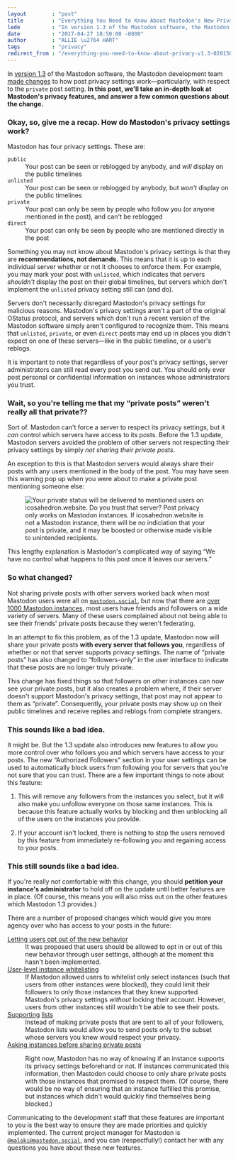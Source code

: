 ```yaml
---
layout        : "post"
title         : "Everything You Need to Know About Mastodon's New Privacy Settings"
lede          : "In version 1.3 of the Mastodon software, the Mastodon development team made changes to how post privacy settings work&mdash;particularly, with respect to the `private` post setting. In this post, we'll take an in-depth look at Mastodon's privacy features, and answer a few common questions about the change."
date          : "2017-04-27 18:50:00 -0800"
author        : "ALLIE \u2764 HART"
tags          : "privacy"
redirect_from : "/everything-you-need-to-know-about-privacy-v1.3-020150428.html"
---
```


In [version 1.3](https://github.com/tootsuite/mastodon/releases/tag/v1.3) of the Mastodon software, the Mastodon development team [made changes](https://github.com/tootsuite/mastodon/pull/2111) to how post privacy settings work&mdash;particularly, with respect to the `private` post setting.
<b>In this post, we'll take an in-depth look at Mastodon's privacy features, and answer a few common questions about the change.</b>

###  Okay, so, give me a recap. How do Mastodon's privacy settings work?

Mastodon has four privacy settings.
These are:

<dl>
<dt><code>public</code></dt>
<dd>Your post can be seen or reblogged by anybody, and <em>will</em> display on the public timelines</dd>
<dt><code>unlisted</code></dt>
<dd>Your post can be seen or reblogged by anybody, but <em>won't</em> display on the public timelines</dd>
<dt><code>private</code></dt>
<dd>Your post can only be seen by people who follow you (or anyone mentioned in the post), and can't be reblogged</dd>
<dt><code>direct</code></dt>
<dd>Your post can only be seen by people who are mentioned directly in the post</dd>
</dl>

Something you may not know about Mastodon's privacy settings is that they are __recommendations, not demands.__
This means that it is up to each individual server whether or not it chooses to enforce them.
For example, you may mark your post with `unlisted`, which indicates that servers *shouldn't* display the post on their global timelines, but servers which don't implement the `unlisted` privacy setting still can (and do).

Servers don't necessarily disregard Mastodon's privacy settings for malicious reasons.
Mastodon's privacy settings aren't a part of the original OStatus protocol, and servers which don't run a recent version of the Mastodon software simply aren't configured to recognize them.
This means that `unlisted`, `private`, or even `direct` posts may end up in places you didn't expect on one of these servers&mdash;like in the public timeline, or a user's reblogs.

It is important to note that regardless of your post's privacy settings, server administrators can still read every post you send out.
You should only ever post personal or confidential information on instances whose administrators you trust.

###  Wait, so you're telling me that my “private posts” weren't really all that private??

Sort of.
Mastodon can't force a server to respect its privacy settings, but it *can* control which servers have access to its posts.
Before the 1.3 update, Mastodon servers avoided the problem of other servers not respecting their privacy settings by simply *not sharing their private posts*.

An exception to this is that Mastodon servers would always share their posts with any users mentioned in the body of the post.
You may have seen this warning pop up when you were about to make a private post mentioning someone else:

<figure>
<img alt="Your private status will be delivered to mentioned users on icosahedron.website. Do you trust that server? Post privacy only works on Mastodon instances. If icosahedron.website is not a Mastodon instance, there will be no indiciation that your post is private, and it may be boosted or otherwise made visible to unintended recipients." src="{{site.url}}/media/2015-04-27-are-you-sure.png">
</figure>

This lengthy explanation is Mastodon's complicated way of saying <q>We have no control what happens to this post once it leaves our servers.</q>

###  So what changed?

Not sharing private posts with other servers worked back when most Mastodon users were all on [`mastodon.social`](https://mastodon.social), but now that there are [over 1000 Mastodon instances,](https://instances.mastodon.xyz/) most users have friends and followers on a wide variety of servers.
Many of these users complained about not being able to see their friends' private posts because they weren't federating.

In an attempt to fix this problem, as of the 1.3 update, Mastodon now will share your private posts __with every server that follows you__, regardless of whether or not that server supports privacy settings.
The name of “private posts” has also changed to “followers-only” in the user interface to indicate that these posts are no longer truly private.

This change has fixed things so that followers on other instances can now see your private posts, but it also creates a problem where, if their server doesn't support Mastodon's privacy settings, that post may not appear to them as “private”.
Consequently, your private posts may show up on their public timelines and receive replies and reblogs from complete strangers.

###  This sounds like a bad idea.

It might be.
But the 1.3 update also introduces new features to allow you more control over who follows you and which servers have access to your posts.
The new “Authorized Followers” section in your user settings can be used to automatically block users from following you for servers that you're not sure that you can trust.
There are a few important things to note about this feature:

1.  This will remove any followers from the instances you select, but it will also make you unfollow everyone on those same instances.
    This is because this feature actually works by blocking and then unblocking all of the users on the instances you provide.

2.  If your account isn't locked, there is nothing to stop the users removed by this feature from immediately re-following you and regaining access to your posts.

###  This still sounds like a bad idea.

If you're really not comfortable with this change, you should __petition your instance's administrator__ to hold off on the update until better features are in place.
(Of course, this means you will also miss out on the other features which Mastodon 1.3 provides.)

There are a number of proposed changes which would give you more agency over who has access to your posts in the future:

<dl>
<dt><a href="https://github.com/tootsuite/mastodon/issues/712">Letting users opt out of the new behavior</a></dt>
<dd>It was proposed that users should be allowed to opt in or out of this new behavior through user settings, although at the moment this hasn't been implemented.</dd>
<dt><a href="https://github.com/tootsuite/mastodon/issues/423">User-level instance whitelisting</a></dt>
<dd>If Mastodon allowed users to whitelist only select instances (such that users from other instances were blocked), they could limit their followers to only those instances that they knew supported Mastodon's privacy settings <em>without</em> locking their account. However, users from other instances still wouldn't be able to see their posts.</dd>
<dt><a href="https://github.com/tootsuite/mastodon/issues/422">Supporting</a> <a href="https://github.com/tootsuite/mastodon/issues/983">lists</a></dt>
<dd>Instead of making private posts that are sent to all of your followers, Mastodon lists would allow you to send posts only to the subset whose servers you knew would respect your privacy.</dd>
<dt><a href="https://github.com/tootsuite/mastodon/issues/669">Asking instances before sharing private posts</a></dt>
<dd><p>Right now, Mastodon has no way of knowing if an instance supports its privacy settings beforehand or not. If instances communicated this information, then Mastodon could choose to only share private posts with those instances that promised to respect them. (Of course, there would be no way of ensuring that an instance fulfilled this promise, but instances which didn't would quickly find themselves being blocked.)</p></dd>
</dl>

Communicating to the development staff that these features are important to you is the best way to ensure they are made priorities and quickly implemented.
The current project manager for Mastodon is [`@maloki@mastodon.social`](https://mastodon.social/@maloki), and you can (respectfully!) contact her with any questions you have about these new features.
